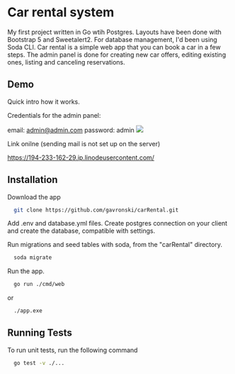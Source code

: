 
# Car rental system

My first project written in Go wtih Postgres. Layouts have been done with Bootstrap 5 and Sweetalert2. For database management, I'd been using Soda CLI. Car rental is a simple web app that you can book a car in a few steps. The admin panel is done for creating new car offers, editing existing ones, listing and canceling reservations.


## Demo

Quick intro how it works.

Credentials for the admin panel: 

email: admin@admin.com 
password: admin
![](https://github.com/gavronski/carRental/blob/main/intro-movie/carrental.gif)

Link onilne (sending mail is not set up on the server)

https://194-233-162-29.ip.linodeusercontent.com/

## Installation

Download the app 

```bash
  git clone https://github.com/gavronski/carRental.git
```
Add .env and database.yml files. Create postgres connection on your client and create the database, compatible with settings.

Run migrations and seed tables with soda, from the "carRental" directory.

```bash
  soda migrate
```

Run the app. 
```bash
  go run ./cmd/web
```
or 

```bash
  ./app.exe
```


## Running Tests

To run unit tests, run the following command

```bash
  go test -v ./...
```

